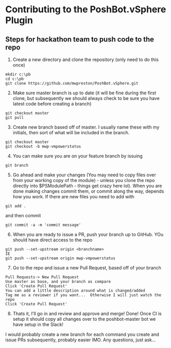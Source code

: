 ﻿# Contributing to the PoshBot.vSphere Plugin

## Steps for hackathon team to push code to the repo
1. Create a new directory and clone the repository (only need to do this once)
```
mkdir c:\pb
cd c:\pb
git clone https://github.com/mwpreston/PoshBot.vSphere.git
```
2. Make sure master branch is up to date (it will be fine during the first clone, but subsequently we should always check to be sure you have latest code before creating a branch)
```
git checkout master
git pull
```
3. Create new branch based off of master. I usually name these with my initials, then sort of what will be included in the branch.
```
git checkout master
git checkout -b mwp-vmpowerstatus
```
4. You can make sure you are on your feature branch by issuing
```
git branch
```
5. Go ahead and make your changes (You may need to copy files over from your working copy of the module) - unless you clone the repo directly into $PSModulePath - things get crazy here lol).  When you are done making changes commit them, or commit along the way, depends how you work.
If there are new files you need to add with
```
git add .
```
and then commit
```
git commit -a -m 'commit message'
```

6. When you are ready to issue a PR, push your branch up to GitHub. YOu should have direct access to the repo
```
git push --set-upstream origin <branchname>
IE
git push --set-upstream origin mwp-vmpowerstatus
```
7. Go to the repo and issue a new Pull Request, based off of your branch
```
Pull Requests-> New Pull Request
Use master as base, and your branch as compare
Click 'Create Pull Request'
You can add a little description around what is changed/added
Tag me as a reviewer if you want...  Otherwise I will just watch the repo
Click 'Create Pull Request'
```
8. Thats it, I'll go in and review and approve and merge!  Done!  Once CI is setup it should copy all changes over to the poshbot-master bot we have setup in the Slack!

I would probably create a new branch for each command you create and issue PRs subsequently, probably easier IMO.  Any questions, just ask...

